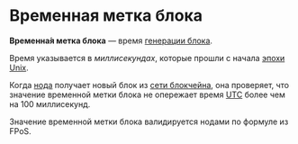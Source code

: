 # Временная метка блока

**Временна́я метка блока** — время [генерации блока](/ru/blockchain/block/block-generation/).

Время указывается в _миллисекундах_, которые прошли с начала [эпохи Unix](https://ru.wikipedia.org/wiki/Unix-время).

Когда [нода](/ru/blockchain/node/) получает новый блок из [сети блокчейна](/ru/blockchain/blockchain-network/), она проверяет, что значение временной метки блока не опережает время [UTC](https://ru.wikipedia.org/wiki/Всемирное_координированное_время) более чем на 100 миллисекунд.

Значение временной метки блока валидируется нодами по формуле из FPoS.

